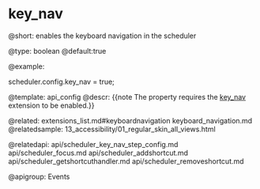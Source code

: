 key_nav
=============

@short: enables the keyboard navigation in the scheduler
	

@type: boolean
@default:true

@example:

scheduler.config.key_nav = true;

@template:	api_config
@descr:
{{note The property requires the [key_nav](extensions_list.md#keyboardnavigation) extension to be enabled.}}

@related:
	extensions_list.md#keyboardnavigation
    keyboard_navigation.md
@relatedsample:
	13_accessibility/01_regular_skin_all_views.html

@relatedapi:
api/scheduler_key_nav_step_config.md
api/scheduler_focus.md
api/scheduler_addshortcut.md
api/scheduler_getshortcuthandler.md
api/scheduler_removeshortcut.md

@apigroup: Events
	